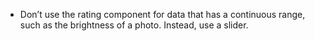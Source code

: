 - Don’t use the rating component for data that has a continuous range, such as the brightness of a photo. Instead, use a slider.